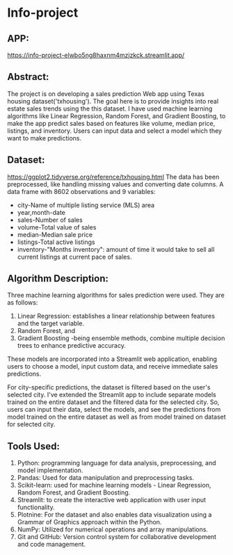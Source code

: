 # Info-project

## APP:
https://info-project-elwbo5ng8haxnm4mzjzkck.streamlit.app/


## Abstract:
The project is on developing a sales prediction Web app using Texas housing dataset('txhousing'). The goal here is to provide insights into real estate sales trends using the this dataset. I have used machine learning algorithms like Linear Regression, Random Forest, and Gradient Boosting, to make the app predict sales based on features like volume, median price, listings, and inventory. Users can input data and select a model which they want to make predictions.

## Dataset:
https://ggplot2.tidyverse.org/reference/txhousing.html
The data has been preprocessed, like handling missing values and converting date columns.
A data frame with 8602 observations and 9 variables:
-  city-Name of multiple listing service (MLS) area
-  year,month-date
-  sales-Number of sales
-  volume-Total value of sales
-  median-Median sale price
-  listings-Total active listings
-  inventory-"Months inventory": amount of time it would take to sell all current listings at current pace of sales.

## Algorithm Description:
Three machine learning algorithms for sales prediction were used. They are as follows:
1. Linear Regression: establishes a linear relationship between features and the target variable.
2. Random Forest, and
3. Gradient Boosting -being ensemble methods, combine multiple decision trees to enhance predictive accuracy.
   
These models are incorporated into a Streamlit web application, enabling users to choose a model, input custom data, and receive immediate sales predictions.

For city-specific predictions, the dataset is filtered based on the user's selected city.
I've extended the Streamlit app to include separate models trained on the entire dataset and the filtered data for the selected city. So, users can input their data, select the models, and see the predictions from model trained on the entire dataset as well as from model trained on dataset for selected city.

## Tools Used:

1. Python: programming language for data analysis, preprocessing, and model implementation.
2. Pandas: Used for data manipulation and preprocessing tasks.
3. Scikit-learn: used for machine learning models - Linear Regression, Random Forest, and Gradient Boosting.
4. Streamlit: to create the interactive web application with user input functionality.
5. Plotnine: For the dataset and also enables data visualization using a Grammar of Graphics approach within the Python.
6. NumPy: Utilized for numerical operations and array manipulations.
7. Git and GitHub: Version control system for collaborative development and code management.
